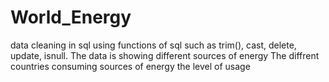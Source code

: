 # World_Energy
data cleaning in sql 
using functions of sql such as 
trim(), cast, delete, update,
isnull.
The data is showing different sources of energy 
The diffrent countries consuming sources of energy 
the level of usage 


